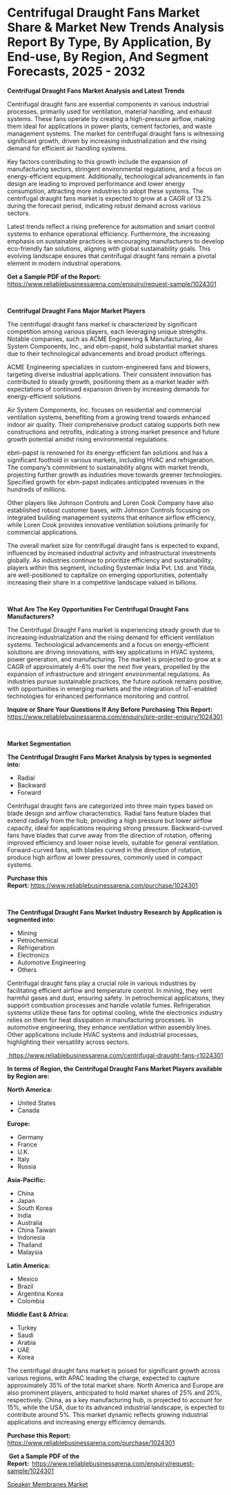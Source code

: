 <p><h1>Centrifugal Draught Fans Market Share & Market New Trends Analysis Report By Type, By Application, By End-use, By Region, And Segment Forecasts, 2025 - 2032</h1></p><p><strong>Centrifugal Draught Fans Market Analysis and Latest Trends</strong></p>
<p><p>Centrifugal draught fans are essential components in various industrial processes, primarily used for ventilation, material handling, and exhaust systems. These fans operate by creating a high-pressure airflow, making them ideal for applications in power plants, cement factories, and waste management systems. The market for centrifugal draught fans is witnessing significant growth, driven by increasing industrialization and the rising demand for efficient air handling systems.</p><p>Key factors contributing to this growth include the expansion of manufacturing sectors, stringent environmental regulations, and a focus on energy-efficient equipment. Additionally, technological advancements in fan design are leading to improved performance and lower energy consumption, attracting more industries to adopt these systems. The centrifugal draught fans market is expected to grow at a CAGR of 13.2% during the forecast period, indicating robust demand across various sectors.</p><p>Latest trends reflect a rising preference for automation and smart control systems to enhance operational efficiency. Furthermore, the increasing emphasis on sustainable practices is encouraging manufacturers to develop eco-friendly fan solutions, aligning with global sustainability goals. This evolving landscape ensures that centrifugal draught fans remain a pivotal element in modern industrial operations.</p></p>
<p><strong>Get a Sample PDF of the Report:&nbsp;</strong> <a href="https://www.reliablebusinessarena.com/enquiry/request-sample/1024301?utm_campaign=2488&utm_medium=2&utm_source=Github&utm_content=ia&utm_term=22032025&utm_id=centrifugal-draught-fans">https://www.reliablebusinessarena.com/enquiry/request-sample/1024301</a></p>
<p>&nbsp;</p>
<p><strong>Centrifugal Draught Fans Major Market Players</strong></p>
<p><p>The centrifugal draught fans market is characterized by significant competition among various players, each leveraging unique strengths. Notable companies, such as ACME Engineering & Manufacturing, Air System Components, Inc., and ebm-papst, hold substantial market shares due to their technological advancements and broad product offerings.</p><p>ACME Engineering specializes in custom-engineered fans and blowers, targeting diverse industrial applications. Their consistent innovation has contributed to steady growth, positioning them as a market leader with expectations of continued expansion driven by increasing demands for energy-efficient solutions.</p><p>Air System Components, Inc. focuses on residential and commercial ventilation systems, benefiting from a growing trend towards enhanced indoor air quality. Their comprehensive product catalog supports both new constructions and retrofits, indicating a strong market presence and future growth potential amidst rising environmental regulations.</p><p>ebm-papst is renowned for its energy-efficient fan solutions and has a significant foothold in various markets, including HVAC and refrigeration. The company’s commitment to sustainability aligns with market trends, projecting further growth as industries move towards greener technologies. Specified growth for ebm-papst indicates anticipated revenues in the hundreds of millions.</p><p>Other players like Johnson Controls and Loren Cook Company have also established robust customer bases, with Johnson Controls focusing on integrated building management systems that enhance airflow efficiency, while Loren Cook provides innovative ventilation solutions primarily for commercial applications.</p><p>The overall market size for centrifugal draught fans is expected to expand, influenced by increased industrial activity and infrastructural investments globally. As industries continue to prioritize efficiency and sustainability, players within this segment, including Systemair India Pvt. Ltd. and Yilida, are well-positioned to capitalize on emerging opportunities, potentially increasing their share in a competitive landscape valued in billions.</p></p>
<p>&nbsp;</p>
<p><strong>What Are The Key Opportunities For Centrifugal Draught Fans Manufacturers?</strong></p>
<p><p>The Centrifugal Draught Fans market is experiencing steady growth due to increasing industrialization and the rising demand for efficient ventilation systems. Technological advancements and a focus on energy-efficient solutions are driving innovations, with key applications in HVAC systems, power generation, and manufacturing. The market is projected to grow at a CAGR of approximately 4-6% over the next five years, propelled by the expansion of infrastructure and stringent environmental regulations. As industries pursue sustainable practices, the future outlook remains positive, with opportunities in emerging markets and the integration of IoT-enabled technologies for enhanced performance monitoring and control.</p></p>
<p><strong>Inquire or Share Your Questions If Any Before Purchasing This Report:</strong> <a href="https://www.reliablebusinessarena.com/enquiry/pre-order-enquiry/1024301?utm_campaign=2488&utm_medium=2&utm_source=Github&utm_content=ia&utm_term=22032025&utm_id=centrifugal-draught-fans">https://www.reliablebusinessarena.com/enquiry/pre-order-enquiry/1024301</a></p>
<p>&nbsp;</p>
<p><strong>Market Segmentation</strong></p>
<p><strong>The Centrifugal Draught Fans Market Analysis by types is segmented into:</strong></p>
<p><ul><li>Radial</li><li>Backward</li><li>Forward</li></ul></p>
<p><p>Centrifugal draught fans are categorized into three main types based on blade design and airflow characteristics. Radial fans feature blades that extend radially from the hub, providing a high pressure but lower airflow capacity, ideal for applications requiring strong pressure. Backward-curved fans have blades that curve away from the direction of rotation, offering improved efficiency and lower noise levels, suitable for general ventilation. Forward-curved fans, with blades curved in the direction of rotation, produce high airflow at lower pressures, commonly used in compact systems.</p></p>
<p><strong>Purchase this Report:&nbsp;</strong><a href="https://www.reliablebusinessarena.com/purchase/1024301?utm_campaign=2488&utm_medium=2&utm_source=Github&utm_content=ia&utm_term=22032025&utm_id=centrifugal-draught-fans">https://www.reliablebusinessarena.com/purchase/1024301</a></p>
<p>&nbsp;</p>
<p><strong>The Centrifugal Draught Fans Market Industry Research by Application is segmented into:</strong></p>
<p><ul><li>Mining</li><li>Petrochemical</li><li>Refrigeration</li><li>Electronics</li><li>Automotive Engineering</li><li>Others</li></ul></p>
<p><p>Centrifugal draught fans play a crucial role in various industries by facilitating efficient airflow and temperature control. In mining, they vent harmful gases and dust, ensuring safety. In petrochemical applications, they support combustion processes and handle volatile fumes. Refrigeration systems utilize these fans for optimal cooling, while the electronics industry relies on them for heat dissipation in manufacturing processes. In automotive engineering, they enhance ventilation within assembly lines. Other applications include HVAC systems and industrial processes, highlighting their versatility across sectors.</p></p>
<p><a href="https://www.reliablebusinessarena.com/centrifugal-draught-fans-r1024301?utm_campaign=2488&utm_medium=2&utm_source=Github&utm_content=ia&utm_term=22032025&utm_id=centrifugal-draught-fans">&nbsp;https://www.reliablebusinessarena.com/centrifugal-draught-fans-r1024301</a></p>
<p><strong>In terms of Region, the Centrifugal Draught Fans Market Players available by Region are:</strong></p>
<p>
    <p> <strong> North America: </strong>
        <ul>
            <li>United States</li>
            <li>Canada</li>
        </ul>
        </p> 
    <p> <strong> Europe: </strong>
        <ul>
            <li>Germany</li>
            <li>France</li>
            <li>U.K.</li>
            <li>Italy</li>
            <li>Russia</li>
        </ul>
        </p> 
    <p> <strong> Asia-Pacific: </strong>
        <ul>
            <li>China</li>
            <li>Japan</li>
            <li>South Korea</li>
            <li>India</li>
            <li>Australia</li>
            <li>China Taiwan</li>
            <li>Indonesia</li>
            <li>Thailand</li>
            <li>Malaysia</li>
        </ul>
        </p> 
    <p> <strong> Latin America: </strong>
        <ul>
            <li>Mexico</li>
            <li>Brazil</li>
            <li>Argentina Korea</li>
            <li>Colombia</li>
        </ul>
        </p> 
    <p> <strong> Middle East & Africa: </strong>
        <ul>
            <li>Turkey</li>
            <li>Saudi</li>
            <li>Arabia</li>
            <li>UAE</li>
            <li>Korea</li>
        </ul>
    </p>
    </p>
<p><p>The centrifugal draught fans market is poised for significant growth across various regions, with APAC leading the charge, expected to capture approximately 35% of the total market share. North America and Europe are also prominent players, anticipated to hold market shares of 25% and 20%, respectively. China, as a key manufacturing hub, is projected to account for 15%, while the USA, due to its advanced industrial landscape, is expected to contribute around 5%. This market dynamic reflects growing industrial applications and increasing energy efficiency demands.</p></p>
<p><strong>Purchase this Report: </strong><a href="https://www.reliablebusinessarena.com/purchase/1024301?utm_campaign=2488&utm_medium=2&utm_source=Github&utm_content=ia&utm_term=22032025&utm_id=centrifugal-draught-fans">https://www.reliablebusinessarena.com/purchase/1024301</a></p>
<p>&nbsp;<strong>Get a Sample PDF of the Report:&nbsp;&nbsp;</strong><a href="https://www.reliablebusinessarena.com/enquiry/request-sample/1024301?utm_campaign=2488&utm_medium=2&utm_source=Github&utm_content=ia&utm_term=22032025&utm_id=centrifugal-draught-fans">https://www.reliablebusinessarena.com/enquiry/request-sample/1024301</a></p>
<p><strong></strong></p>
<p><p><a href="https://github.com/FahadAhmed223/Market-Research-Report-List-1/blob/main/speaker-membranes-market.md?utm_campaign=2488&utm_medium=2&utm_source=Github&utm_content=ia&utm_term=22032025&utm_id=centrifugal-draught-fans">Speaker Membranes Market</a></p></p>